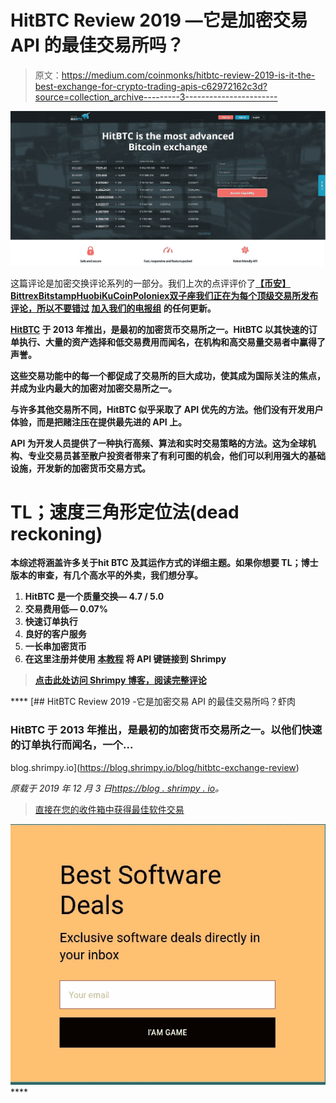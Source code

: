 # HitBTC Review 2019 —它是加密交易 API 的最佳交易所吗？

> 原文：<https://medium.com/coinmonks/hitbtc-review-2019-is-it-the-best-exchange-for-crypto-trading-apis-c62972162c3d?source=collection_archive---------3----------------------->

![](img/72eb6ed2c7735c048bbfd38c24ade377.png)

这篇评论是加密交换评论系列的一部分。我们上次的点评评价了[](https://blog.shrimpy.io/blog/kraken-review-exchange-features-trading-fees-and-security)**[**【币安】**](https://blog.shrimpy.io/blog/binance-review)[**Bittrex**](https://blog.shrimpy.io/blog/bittrex-review)[**Bitstamp**](https://blog.shrimpy.io/blog/bitstamp-review-is-it-a-trusted-bitcoin-exchange)[**Huobi**](https://blog.shrimpy.io/blog/huobi-review)[**KuCoin**](https://blog.shrimpy.io/blog/kucoin-review)[**Poloniex**](https://blog.shrimpy.io/blog/poloniex-review)[**双子座**我们正在为每个顶级交易所发布评论，所以不要错过](https://blog.shrimpy.io/blog/gemini-exchange-review-regulated-cryptocurrency-trading) [**加入我们的电报组**](https://t.me/shrimpygroup) 的任何更新。**

**[**HitBTC**](https://hitbtc.com/) 于 2013 年推出，是最初的加密货币交易所之一。HitBTC 以其快速的订单执行、大量的资产选择和低交易费用而闻名，在机构和高交易量交易者中赢得了声誉。**

**这些交易功能中的每一个都促成了交易所的巨大成功，使其成为国际关注的焦点，并成为业内最大的加密对加密交易所之一。**

**与许多其他交易所不同，HitBTC 似乎采取了 API 优先的方法。他们没有开发用户体验，而是把赌注压在提供最先进的 API 上。**

**API 为开发人员提供了一种执行高频、算法和实时交易策略的方法。这为全球机构、专业交易员甚至散户投资者带来了有利可图的机会，他们可以利用强大的基础设施，开发新的加密货币交易方式。**

# **TL；速度三角形定位法(dead reckoning)**

**本综述将涵盖许多关于[](https://hitbtc.com/)****hit BTC 及其运作方式的详细主题。如果你想要 TL；博士版本的审查，有几个高水平的外卖，我们想分享。******

1.  ******HitBTC 是一个质量交换— 4.7 / 5.0******
2.  ******交易费用低— 0.07%******
3.  ******快速订单执行******
4.  ******良好的客户服务******
5.  ******一长串加密货币******
6.  ******在这里注册[](https://hitbtc.com/)**并使用 [**本教程**](https://help.shrimpy.io/en/articles/2793179-how-to-link-hitbtc-api-keys) 将 API 键链接到 Shrimpy********

> ****[点击此处访问 Shrimpy 博客，阅读完整评论](https://blog.shrimpy.io/blog/hitbtc-exchange-review)****

****[](https://blog.shrimpy.io/blog/hitbtc-exchange-review) [## HitBTC Review 2019 -它是加密交易 API 的最佳交易所吗？虾肉

### HitBTC 于 2013 年推出，是最初的加密货币交易所之一。以他们快速的订单执行而闻名，一个…

blog.shrimpy.io](https://blog.shrimpy.io/blog/hitbtc-exchange-review) 

*原载于 2019 年 12 月 3 日*[*https://blog . shrimpy . io*](https://blog.shrimpy.io/blog/hitbtc-exchange-review)*。*

> [直接在您的收件箱中获得最佳软件交易](https://coincodecap.com?utm_source=coinmonks)

[![](img/160ce73bd06d46c2250251e7d5969f9d.png)](https://coincodecap.com?utm_source=coinmonks)****